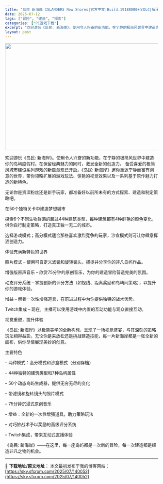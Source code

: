 ```yaml
---
title: "岛民 新海岸 ISLANDERS New Shores|官方中文|Build.19188000+全DLC|解压即撸|"
date: 2025-07-12
tags: ["冒险", "建造", "探索"]
categories: ["PC游戏下载"]
excerpt: "欢迎游玩《岛民: 新海岸》。使用令人兴奋的新功能，在宁静的极简风世界中建造你的岛屿度假村，在保留经典魅力的同时，激发全新的创造力。 备受喜爱的极简风城市建设系列游戏的新篇章现已开启。《岛民: 新海岸》邀你重返宁静而富有创意的世界，带你领略扩展的游戏玩法、惊艳的视觉效果以及一系列基于原作魅力打造的新特&hellip;"
layout: post
---
```


<img class="aligncenter size-full wp-image-140053" src="https://sky.sfcrom.com/wp-content/uploads/2025/07/2025071201394639.webp" alt="" width="616" height="353" />

欢迎游玩《岛民: 新海岸》。使用令人兴奋的新功能，在宁静的极简风世界中建造你的岛屿度假村，在保留经典魅力的同时，激发全新的创造力。
备受喜爱的极简风城市建设系列游戏的新篇章现已开启。《岛民: 新海岸》邀你重返宁静而富有创意的世界，带你领略扩展的游戏玩法、惊艳的视觉效果以及一系列基于原作魅力打造的新特色。

无论你是资深粉丝还是新手玩家，都准备好以前所未有的方式探索、建造和制定策略吧。

在50个独特关卡中建造梦想城市

探索6个不同生物群落的超过44种建筑类型，每种建筑都有4种鲜艳的颜色变化，供你自行制定策略，打造真正独一无二的城市。

选择游戏模式；高分模式适合那些喜欢激烈竞争的玩家，沙盒模式则可让你肆意挥洒创造力。

体验充满新特色的世界

照片模式 – 使用可自定义滤镜和旋转镜头，捕捉并分享你的非凡岛屿作品。

增强版原声音乐 – 欣赏75分钟的原创音乐，为你的建造冒险营造完美的氛围。

动态评分系统 – 掌握创新的评分方法（如视线、距离奖励和岛屿间策略），以提升你的游戏体验。

增益 – 解锁一次性增强道具，在前进过程中为你提供独特的战术优势。

Twitch集成 – 现在，主播可以使用游戏中内置的互动功能与观众直接互动。

视觉重塑，提升体验

《岛民: 新海岸》以极简美学的全新构想，呈现了一场视觉盛宴，与其深刻的策略玩法相得益彰。无论你是来放松还是挑战建造技能，每一片新海岸都是一张全新的画布，供你尽情展现美妙的创意。

主要特色

– 两种模式：高分模式和沙盒模式（分别存档）

– 44种独特的建筑类型和7种岛屿属性

– 50个动态岛屿生成器，提供无穷无尽的变化

– 带滤镜和旋转镜头的照片模式

– 75分钟沉浸式原创音乐

– 增益：全新的一次性增强道具，助力策略玩法

– 对巧妙战术予以奖励的高级评分系统

– Twitch集成，带来互动式直播体验

《岛民: 新海岸》——在这里，每一座岛屿都是一次新的冒险，每一次建造都是缔造非凡之物的机会。

---
📖 **下载地址/原文地址：** 本文最初发布于我的博客网站：[https://sky.sfcrom.com/2025/07/140052](https://sky.sfcrom.com/2025/07/140052)
